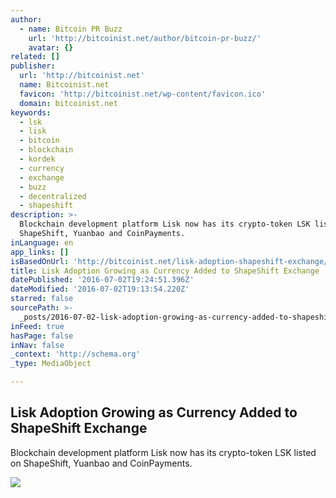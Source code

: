 ```yaml
---
author:
  - name: Bitcoin PR Buzz
    url: 'http://bitcoinist.net/author/bitcoin-pr-buzz/'
    avatar: {}
related: []
publisher:
  url: 'http://bitcoinist.net'
  name: Bitcoinist.net
  favicon: 'http://bitcoinist.net/wp-content/favicon.ico'
  domain: bitcoinist.net
keywords:
  - lsk
  - lisk
  - bitcoin
  - blockchain
  - kordek
  - currency
  - exchange
  - buzz
  - decentralized
  - shapeshift
description: >-
  Blockchain development platform Lisk now has its crypto-token LSK listed on
  ShapeShift, Yuanbao and CoinPayments.
inLanguage: en
app_links: []
isBasedOnUrl: 'http://bitcoinist.net/lisk-adoption-shapeshift-exchange/'
title: Lisk Adoption Growing as Currency Added to ShapeShift Exchange
datePublished: '2016-07-02T19:24:51.396Z'
dateModified: '2016-07-02T19:13:54.220Z'
starred: false
sourcePath: >-
  _posts/2016-07-02-lisk-adoption-growing-as-currency-added-to-shapeshift-exchan.md
inFeed: true
hasPage: false
inNav: false
_context: 'http://schema.org'
_type: MediaObject

---
```

<article style=""><h1>Lisk Adoption Growing as Currency Added to ShapeShift Exchange</h1><p>Blockchain development platform Lisk now has its crypto-token LSK listed on ShapeShift, Yuanbao and CoinPayments.</p><img src="http://bitcoinist.net/wp-content/uploads/2016/03/Lisk-Cover-3.jpg" /></article>